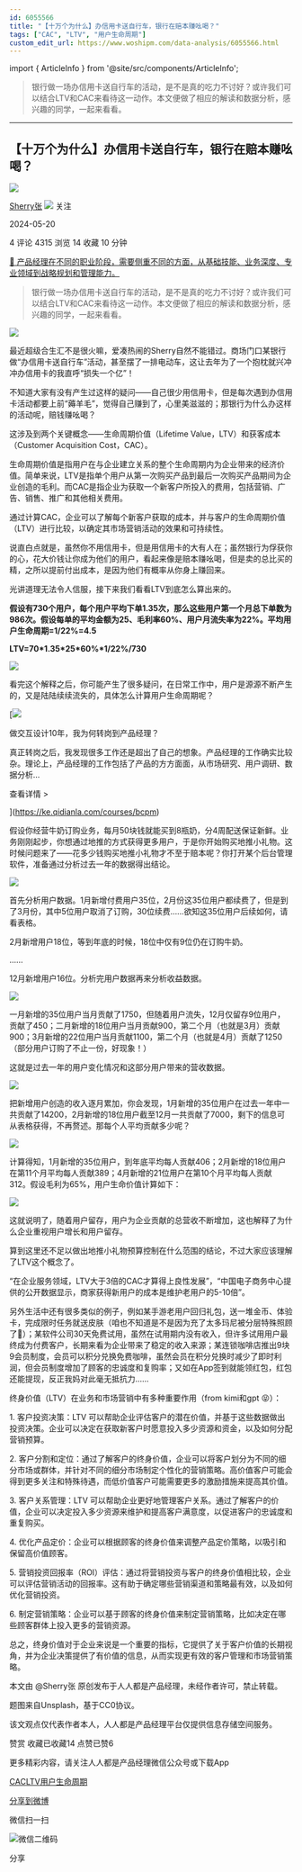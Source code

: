 ```yaml
---
id: 6055566
title: "【十万个为什么】办信用卡送自行车，银行在赔本赚吆喝？"
tags: ["CAC", "LTV", "用户生命周期"]
custom_edit_url: https://www.woshipm.com/data-analysis/6055566.html
---
```

import { ArticleInfo } from '@site/src/components/ArticleInfo';

<ArticleInfo
    author="Sherry张"
    authorLink="https://www.woshipm.com/u/1179627"
    published="2024-05-20"
    views={4315}
    comments={4}
    collects={14}
/>

> 银行做一场办信用卡送自行车的活动，是不是真的吃力不讨好？或许我们可以结合LTV和CAC来看待这一动作。本文便做了相应的解读和数据分析，感兴趣的同学，一起来看看。

---

## 【十万个为什么】办信用卡送自行车，银行在赔本赚吆喝？

[![](https://thirdwx.qlogo.cn/mmopen/m6EHL0zKOKKbZYS0u3N7rIlQysEria3muOiao28XQRZ4NWgbLV4UHOyfJNPnuMfOLgV0gIG990tpebxHiaHV2AP4lwRx0Hw3VGb/132)](https://www.woshipm.com/u/1179627)

[Sherry张](https://www.woshipm.com/u/1179627) ![](https://static.woshipm.com/tag/1101_1@2x.png) 关注

2024-05-20

4 评论 4315 浏览 14 收藏 10 分钟

[🔗 产品经理在不同的职业阶段，需要侧重不同的方面，从基础技能、业务深度、专业领域到战略规划和管理能力。](https://ke.qidianla.com/courses/90pm)

> 银行做一场办信用卡送自行车的活动，是不是真的吃力不讨好？或许我们可以结合LTV和CAC来看待这一动作。本文便做了相应的解读和数据分析，感兴趣的同学，一起来看看。

![](https://image.woshipm.com/2023/04/17/bb8a9e0e-dcf5-11ed-9781-00163e0b5ff3.png)

最近超级合生汇不是很火嘛，爱凑热闹的Sherry自然不能错过。商场门口某银行做“办信用卡送自行车”活动，甚至摆了一排电动车，这让去年为了一个抱枕就兴冲冲办信用卡的我直呼“损失一个亿”！

不知道大家有没有产生过这样的疑问——自己很少用信用卡，但是每次遇到办信用卡活动都要上前“薅羊毛”，觉得自己赚到了，心里美滋滋的；那银行为什么办这样的活动呢，赔钱赚吆喝？

这涉及到两个关键概念——生命周期价值（Lifetime Value，LTV）和获客成本（Customer Acquisition Cost，CAC）。

生命周期价值是指用户在与企业建立关系的整个生命周期内为企业带来的经济价值。简单来说，LTV是指单个用户从第一次购买产品到最后一次购买产品期间为企业创造的毛利。而CAC是指企业为获取一个新客户所投入的费用，包括营销、广告、销售、推广和其他相关费用。

通过计算CAC，企业可以了解每个新客户获取的成本，并与客户的生命周期价值（LTV）进行比较，以确定其市场营销活动的效果和可持续性。

说直白点就是，虽然你不用信用卡，但是用信用卡的大有人在；虽然银行为俘获你的心，花大价钱让你成为他们的用户，看起来像是赔本赚吆喝，但是卖的总比买的精，之所以提前付出成本，是因为他们有概率从你身上赚回来。

光讲道理无法令人信服，接下来我们看看LTV到底怎么算出来的。

**假设有730个用户，每个用户平均下单1.35次，那么这些用户第一个月总下单数为986次。假设每单的平均金额为25、毛利率60%、用户月流失率为22%。平均用户生命周期=1/22%=4.5**

**LTV=70\*1.35\*25\*60%\*1/22%/730**

![](https://image.woshipm.com/2024/05/19/ef6e5ede-15ef-11ef-91b1-00163e0b5ff3.jpg)

看完这个解释之后，你可能产生了很多疑问，在日常工作中，用户是源源不断产生的，又是陆陆续续流失的，具体怎么计算用户生命周期呢？

[![](https://image.woshipm.com/2023/08/02/769bf6f4-30e6-11ee-b3cb-00163e0b5ff3.png)

做交互设计10年，我为何转岗到产品经理？

真正转岗之后，我发现很多工作还是超出了自己的想象。产品经理的工作确实比较杂。理论上，产品经理的工作包括了产品的方方面面，从市场研究、用户调研、数据分析...

查看详情 >

](https://ke.qidianla.com/courses/bcpm)

假设你经营牛奶订购业务，每月50块钱就能买到8瓶奶，分4周配送保证新鲜。业务刚刚起步，你想通过地推的方式获得更多用户，于是你开始购买地推小礼物。这时候问题来了——花多少钱购买地推小礼物才不至于赔本呢？你打开某个后台管理软件，准备通过分析过去一年的数据得出结论。

![](https://image.woshipm.com/2024/05/19/1f8ed36e-15f0-11ef-a0ab-00163e0b5ff3.jpg)

首先分析用户数据。1月新增付费用户35位，2月份这35位用户都续费了，但是到了3月份，其中5位用户取消了订购，30位续费……欲知这35位用户后续如何，请看表格。

2月新增用户18位，等到年底的时候，18位中仅有9位仍在订购牛奶。

……

12月新增用户16位。分析完用户数据再来分析收益数据。

![](https://image.woshipm.com/2024/05/19/1f41bf3e-15f0-11ef-80c5-00163e0b5ff3.jpg)

一月新增的35位用户当月贡献了1750，但随着用户流失，12月仅留存9位用户，贡献了450；二月新增的18位用户当月贡献900，第二个月（也就是3月）贡献900；3月新增的22位用户当月贡献1100，第二个月（也就是4月）贡献了1250（部分用户订购了不止一份，好现象！）

这就是过去一年的用户变化情况和这部分用户带来的营收数据。

![](https://image.woshipm.com/2024/05/19/0113717e-15f0-11ef-90f4-00163e0b5ff3.jpg)

把新增用户创造的收入逐月累加，你会发现，1月新增的35位用户在过去一年中一共贡献了14200，2月新增的18位用户截至12月一共贡献了7000，剩下的信息可从表格获得，不再赘述。那每个人平均贡献多少呢？

![](https://image.woshipm.com/2024/05/19/1fe140e0-15f0-11ef-90f4-00163e0b5ff3.jpg)

计算得知，1月新增的35位用户，到年底平均每人贡献406；2月新增的18位用户在第11个月平均每人贡献389；4月新增的21位用户在第10个月平均每人贡献312。假设毛利为65%，用户生命价值计算如下：

![](https://image.woshipm.com/2024/05/19/2040cbbe-15f0-11ef-91b1-00163e0b5ff3.jpg)

这就说明了，随着用户留存，用户为企业贡献的总营收不断增加，这也解释了为什么企业重视用户增长和用户留存。

算到这里还不足以做出地推小礼物预算控制在什么范围的结论，不过大家应该理解了LTV这个概念了。

“在企业服务领域，LTV大于3倍的CAC才算得上良性发展”，“中国电子商务中心提供的公开数据显示，商家获得新用户的成本是维护老用户的5-10倍”。

另外生活中还有很多类似的例子，例如某手游老用户回归礼包，送一堆金币、体验卡，完成限时任务就送皮肤（咱也不知道是不是因为充了太多玛尼被分层特殊照顾了👀）；某软件公司30天免费试用，虽然在试用期内没有收入，但许多试用用户最终成为付费客户，长期来看为企业带来了稳定的收入来源；某连锁咖啡店推出9块9会员制度，会员可以积分兑换免费咖啡，虽然会员在积分兑换时减少了即时利润，但会员制度增加了顾客的忠诚度和复购率；又如在App签到就能领红包，红包还能提现，反正我妈对此毫无抵抗力……

终身价值（LTV）在业务和市场营销中有多种重要作用（from kimi和gpt 😝）：

1\. 客户投资决策：LTV 可以帮助企业评估客户的潜在价值，并基于这些数据做出投资决策。企业可以决定在获取新客户时愿意投入多少资源和资金，以及如何分配营销预算。

2\. 客户分割和定位：通过了解客户的终身价值，企业可以将客户划分为不同的细分市场或群体，并针对不同的细分市场制定个性化的营销策略。高价值客户可能会得到更多关注和特殊待遇，而低价值客户可能需要更多的激励措施来提高其价值。

3\. 客户关系管理：LTV 可以帮助企业更好地管理客户关系。通过了解客户的价值，企业可以决定投入多少资源来维护和提高客户满意度，以促进客户的忠诚度和重复购买。

4\. 优化产品定价：企业可以根据顾客的终身价值来调整产品定价策略，以吸引和保留高价值顾客。

5\. 营销投资回报率（ROI）评估：通过将营销投资与客户的终身价值相比较，企业可以评估营销活动的回报率。这有助于确定哪些营销渠道和策略最有效，以及如何优化营销投资。

6\. 制定营销策略：企业可以基于顾客的终身价值来制定营销策略，比如决定在哪些顾客群体上投入更多的营销资源。

总之，终身价值对于企业来说是一个重要的指标，它提供了关于客户价值的长期视角，并为企业决策提供了有价值的信息，从而实现更有效的客户管理和市场营销策略。

本文由 @Sherry张 原创发布于人人都是产品经理，未经作者许可，禁止转载。

题图来自Unsplash，基于CC0协议。

该文观点仅代表作者本人，人人都是产品经理平台仅提供信息存储空间服务。

赞赏 收藏已收藏14 点赞已赞6

更多精彩内容，请关注人人都是产品经理微信公众号或下载App

[CAC](https://www.woshipm.com/tag/cac)[LTV](https://www.woshipm.com/tag/ltv)[用户生命周期](https://www.woshipm.com/tag/%e7%94%a8%e6%88%b7%e7%94%9f%e5%91%bd%e5%91%a8%e6%9c%9f)

[分享到微博](https://service.weibo.com/share/share.php?appkey=2775287854&title=【十万个为什么】办信用卡送自行车，银行在赔本赚吆喝？&url=https://www.woshipm.com/data-analysis/6055566.html&pic=https://image.woshipm.com/2023/04/17/bb8a9e0e-dcf5-11ed-9781-00163e0b5ff3.png)

微信扫一扫

![微信二维码](https://api.pwmqr.com/qrcode/create/?url=https://www.woshipm.com/data-analysis/6055566.html)

分享